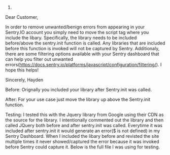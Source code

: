 1)

Dear Customer,

In order to remove unwanted/benign errors from appearing in your Sentry.IO account you simply need to move the script tag where you include the libary. Specifically, the library needs to be included before/above the sentry.init function is called. Any libraries that are included before this function is invoked will not be captured by Sentry. Additionaly, there are some filtering options available with your Sentry dashboard that can help you filter out unwanted errors(https://docs.sentry.io/platforms/javascript/configuration/filtering/). I hope this helps!

Sincerely,
Hayden

Before: Orignally you included your library after Sentry.init was called.
<script>
Sentry.init({
  dsn: 'DSN_URL',
  release: "1.1"
});
</script>
<script src="https://somejslibrary.com/somelibrary.js" crossorigin="anonymous"></script>

After: For your use case just move the library up above the Sentry.init function.

<script src="https://somejslibrary.com/somelibrary.js" crossorigin="anonymous"></script>
<script>
Sentry.init({
  dsn: 'DSN_URL',
  release: "1.1"
});
</script>

Testing: I tested this with the Jquery library from Google using their CDN as the source for the library. I intentionally commented out the library and then called JQuery both before and after sentry.init was called. Everytime it was included after sentry.init it would generate an error($ is not defined) in my Sentry Dashboard. When I included the libary before and revisted the site multiple times it never showed/captured the error because it was invoked before Sentry could capture it. Below is the full file I was using for testing.

<!DOCTYPE html>
<html>
<head>
<title>Random Title</title>
<script
  src="https://browser.sentry-cdn.com/5.22.3/bundle.tracing.min.js"
  crossorigin="anonymous"
></script>
<script>
  $(document).ready(function(){
      $("p").text("JQuery working");
  });
</script>
<script>
Sentry.init({
  dsn: 'https://af2f66e4498246b18066c4cd2b65e9c8@o442880.ingest.sentry.io/5415907',
  release: "1.1"
});
</script>
<script src="https://somejslibrary.com/somelibrary.js" crossorigin="anonymous"></script>
<!--
<script src="https://ajax.googleapis.com/ajax/libs/jquery/3.5.1/jquery.min.js"></script>

<script>
  $(document).ready(function(){
      $("p").text("JQuery working");
  });
</script>
-->

<script>
let obj={};
//obj.invalidFunction();
</script>
<body>
  <p>Jquery not working</p>
</body>

</head>
</html>

2) Dear Customer,

We offer multi tenant as the default option for most of our customers. And as you pointed out we do have a single tenant option avaiable as well. It is mentioned here(https://sentry.io/security) in our security docs. Since security is paramount for your company I would suggest setting up your instance under a single tenant. That was your information is fully secure and isolated at rest. Let me know if you have addiotnally questions about our security. I am more than happy to reach out to our security and engineering teams for any additional information or context needed.

Sincerely,
Hayden

3) Dear Customer,

It is possible to to only be alerted once a unique error happens 10 times within an hour timeframe. In order to do this you will need to modify your alert rules, here is an awesome article to reference later(https://sentry.io/resources/alert-rules/). Once you login into your Sentry dashboar click Alerts in the column on the left handside of the screen. Then click the purple create alert rule button in the top. Then select the project you want to create this custom alert for. Select your enviroment and then name the alert. Then in the drop down menu next to WHEN The issue is seen more than {value} times in {interval}. Simple put 10 for value and 60 minutes for interval. Then under THEN select send email. Then click create alert rule in the bottom right and your done. I hope this helps!

Sincerely
Hayden

4)

